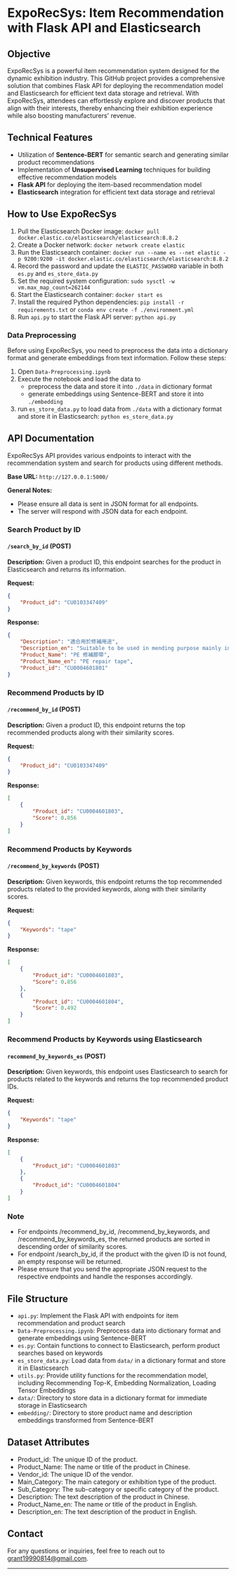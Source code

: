 # ExpoRecSys: Item Recommendation with Flask API and Elasticsearch

## Objective

ExpoRecSys is a powerful item recommendation system designed for the dynamic exhibition industry. This GitHub project provides a comprehensive solution that combines Flask API for deploying the recommendation model and Elasticsearch for efficient text data storage and retrieval. With ExpoRecSys, attendees can effortlessly explore and discover products that align with their interests, thereby enhancing their exhibition experience while also boosting manufacturers' revenue.

## Technical Features

- Utilization of **Sentence-BERT** for semantic search and generating similar product recommendations
- Implementation of **Unsupervised Learning** techniques for building effective recommendation models
- **Flask API** for deploying the item-based recommendation model
- **Elasticsearch** integration for efficient text data storage and retrieval

## How to Use ExpoRecSys

1. Pull the Elasticsearch Docker image: `docker pull docker.elastic.co/elasticsearch/elasticsearch:8.8.2`
2. Create a Docker network: `docker network create elastic`
3. Run the Elasticsearch container: `docker run --name es --net elastic -p 9200:9200 -it docker.elastic.co/elasticsearch/elasticsearch:8.8.2`
4. Record the password and update the `ELASTIC_PASSWORD` variable in both `es.py` and `es_store_data.py`
5. Set the required system configuration: `sudo sysctl -w vm.max_map_count=262144`
6. Start the Elasticsearch container: `docker start es`
7. Install the required Python dependencies: `pip install -r requirements.txt` or `conda env create -f ./environment.yml`
8. Run `api.py` to start the Flask API server: `python api.py`

### Data Preprocessing

Before using ExpoRecSys, you need to preprocess the data into a dictionary format and generate embeddings from text information. Follow these steps:

1. Open `Data-Preprocessing.ipynb`
2. Execute the notebook and load the data to 
    *   preprocess the data and store it into `./data` in dictionary format
    *   generate embeddings using Sentence-BERT and store it into `./embedding`
3. run `es_store_data.py` to load data from `./data` with a dictionary format and store it in Elasticsearch: `python es_store_data.py` 

## API Documentation

ExpoRecSys API provides various endpoints to interact with the recommendation system and search for products using different methods.

**Base URL:** `http://127.0.0.1:5000/`

**General Notes:**
- Please ensure all data is sent in JSON format for all endpoints.
- The server will respond with JSON data for each endpoint.

### Search Product by ID
#### `/search_by_id` (POST)

**Description:**
Given a product ID, this endpoint searches for the product in Elasticsearch and returns its information.

**Request:**

```json
{
    "Product_id": "CU0103347409"
}
```
**Response:**

```json
{
    "Description": "適合用於修補用途",
    "Description_en": "Suitable to be used in mending purpose mainly in agricultural sector.",
    "Product_Name": "PE 修補膠帶",
    "Product_Name_en": "PE repair tape",
    "Product_id": "CU0004601801"
}
```
### Recommend Products by ID
#### `/recommend_by_id` (POST)

**Description:**
Given a product ID, this endpoint returns the top recommended products along with their similarity scores.

**Request:**

```json
{
    "Product_id": "CU0103347409"
}
```
**Response:**

```json
[
    {
        "Product_id": "CU0004601803",
        "Score": 0.856
    }
]
```
### Recommend Products by Keywords
#### `/recommend_by_keywords` (POST)

**Description:**
Given keywords, this endpoint returns the top recommended products related to the provided keywords, along with their similarity scores.

**Request:**

```json
{
    "Keywords": "tape"
}
```
**Response:**

```json
[
    {
        "Product_id": "CU0004601803",
        "Score": 0.856
    },
    {
        "Product_id": "CU0004601804",
        "Score": 0.492
    }
]
```
### Recommend Products by Keywords using Elasticsearch
#### `recommend_by_keywords_es`  (POST)

**Description:**
Given keywords, this endpoint uses Elasticsearch to search for products related to the keywords and returns the top recommended product IDs.

**Request:**

```json
{
    "Keywords": "tape"
}
```
**Response:**

```json
[
    {
        "Product_id": "CU0004601803"
    },
    {
        "Product_id": "CU0004601804"
    }
]
```
### Note

* For endpoints /recommend_by_id, /recommend_by_keywords, and /recommend_by_keywords_es, the returned products are sorted in descending order of similarity scores.
* For endpoint /search_by_id, if the product with the given ID is not found, an empty response will be returned.
* Please ensure that you send the appropriate JSON request to the respective endpoints and handle the responses accordingly.

## File Structure

- `api.py`: Implement the Flask API with endpoints for item recommendation and product search
- `Data-Preprocessing.ipynb`: Preprocess data into dictionary format and generate embeddings using Sentence-BERT
- `es.py`: Contain functions to connect to Elasticsearch, perform product searches based on keywords
- `es_store_data.py`: Load data from `data/` in a dictionary format and store it in Elasticsearch
- `utils.py`: Provide utility functions for the recommendation model, including Recommending Top-K, Embedding Normalization, Loading Tensor Embeddings
- `data/`: Directory to store data in a dictionary format for immediate storage in Elasticsearch
- `embedding/`: Directory to store product name and description embeddings transformed from Sentence-BERT

## Dataset Attributes

- Product_id: The unique ID of the product.
- Product_Name: The name or title of the product in Chinese.
- Vendor_id: The unique ID of the vendor.
- Main_Category: The main category or exhibition type of the product.
- Sub_Category: The sub-category or specific category of the product.
- Description: The text description of the product in Chinese.
- Product_Name_en: The name or title of the product in English.
- Description_en: The text description of the product in English.

<!-- ## License

ExpoRecSys is licensed under the [MIT License]. -->

## Contact

For any questions or inquiries, feel free to reach out to [grant19990814@gmail.com](grant19990814@gmail.com).

---



